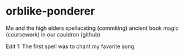 # orblike-ponderer
Me and the high elders spellacsting (commiting) ancient book magic (coursework) in our cauldron (github)

Edit 1: The first spell was to chant my favorite song 
